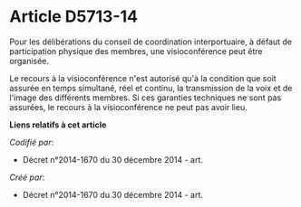 # Article D5713-14

Pour les délibérations du conseil de coordination interportuaire, à défaut de participation physique des membres, une
visioconférence peut être organisée.

Le recours à la visioconférence n'est autorisé qu'à la condition que soit assurée en temps simultané, réel et continu, la
transmission de la voix et de l'image des différents membres. Si ces garanties techniques ne sont pas assurées, le recours à
la visioconférence ne peut pas avoir lieu.

**Liens relatifs à cet article**

_Codifié par_:

  - Décret n°2014-1670 du 30 décembre 2014 - art.

_Créé par_:

  - Décret n°2014-1670 du 30 décembre 2014 - art.
